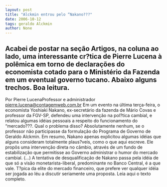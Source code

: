 ```yaml
---
layout: post
title: "Alckmin entrou pelo “Nakano???"
date: 2006-10-12
tags: geraldo Alckmin
author: None
---
```

Acabei de postar na seção Artigos, na coluna ao lado, uma interessante cr?tica de Pierre Lucena à polêmica em torno de declarações do economista cotado para o Ministério da Fazenda em um eventual governo tucano.
Abaixo alguns trechos. Boa leitura.
-------------------
Por Pierre LucenaProfessor e administrador pierre.lucena@contagemweb.com.br&nbsp;Em um evento na última terça-feira, o economista Yoshiaki Nakano, ex-secretário da fazenda de Mário Covas e professor da FGV-SP, defendeu uma intervenção na pol?tica cambial, e relatou algumas idéias pessoais a respeito do funcionamento do “mercado???.
Qual o problema disso? Absolutamente nenhum, se o professor não participasse da formulação do Programa de Governo de Geraldo Alckmin.
Em resumo, Nakano apenas explicitou algumas idéias que alguns consideram totalmente plaus?veis, como o que aqui escreve. Ele propôs uma intervenção direta no câmbio, através de um fundo de estabilização que permitisse ao Governo administrar o humor do mercado cambial.
(...)
A tentativa de desqualificação de Nakano passa pela idéia de que só a visão monetarista-liberal, predominante no Banco Central, é a que vale. T?pica da elite do mercado financeiro, que prefere ver qualquer idéia ser jogada ao léu a discutir seriamente uma proposta.
Leia aqui o texto completo. 